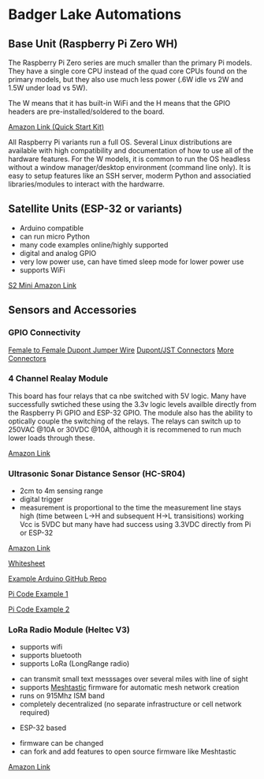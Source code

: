 # Badger Lake Automations

## Base Unit (Raspberry Pi Zero WH)

The Raspberry Pi Zero series are much smaller than the primary Pi models.  They have a single core CPU instead of the quad core CPUs found on the primary models, but they also use much less power (.6W idle vs 2W and 1.5W under load vs 5W).

The W means that it has built-in WiFi and the H means that the GPIO headers are pre-installed/soldered to the board.

[Amazon Link (Quick Start Kit)](https://www.amazon.com/DIGISHUO-Pi-Zero-WH-Pre-Soldered/dp/B0BWT2CBJT/ref=sr_1_5?crid=S5PYY3JQYN4G&dib=eyJ2IjoiMSJ9.S0nv3nYiRnZdm96eKHJiJur6dxA5J56jNnwPHbBmTgXKkPSapg1_hbnlLp5vBv4xJD7z9xZ8kckhS-JtrVMPBqjLjmpvfID6l2riB9mvX0bueA516xo6aUd9lqXRRjyhGKQxV6SLstIoJ-2E8v5r5wQvW6G70GbiH9aIECj30lzn2hlc8H1qqFVY9dAZQxpCJvseljmBEqSs0n5JXx_7dzhV_0fpn5kJQh0WHGPZRx8.eWMGMCjBHtCLtTch76-iRXFhwaS_uEAFukx_gsdd5Vk&dib_tag=se&keywords=pi%2Bzero%2Bkit%2Bsoldered%2Bheaders&qid=1715572799&sprefix=pi%2Bzero%2Bkit%2Bsoldered%2Bheader%2Caps%2C150&sr=8-5&th=1)

All Raspberry Pi variants run a full OS.  Several Linux distributions are available with high compatibility and documentation of how to use all of the hardware features.  For the W models, it is common to run the OS headless without a window manager/desktop environment (command line only).  It is easy to setup features like an SSH server, moderm Python and associatied libraries/modules to interact with the hardwarre.

## Satellite Units (ESP-32 or variants)
* Arduino compatible
* can run micro Python
* many code examples online/highly supported
* digital and analog GPIO
* very low power use, can have timed sleep mode for lower power use
* supports WiFi

[S2 Mini Amazon Link](https://www.amazon.com/Alinan-V1-0-0-ESP32-S2FN4R2-ESP32-S2-MicroPython/dp/B0B28LMBKD/ref=sr_1_5?crid=237B2STDTTLLZ&dib=eyJ2IjoiMSJ9.wz6SHWqGd5j0_MxPKEdv6uHtda7rZ3i7mktBPQ7h54qLeF0E27_D_9rOO-cgrF6OJEOXPelPm0ZctvwFF8hkPsGnKLuxBk_Hv3D6sk_c_k0ATDSEzytms_4wvuKWU-MZ7EW9yD8ITnW5BAbN4TG0xFpReAFt-uDGQD9g2UaTNg03TyDVBZiOfes24h89iQRJW_Sm3lYN9vo9cyZBC2KufxZAgr_ufbfHZwgm2zY5ZKiWR5qhBO3-VA0_PhjYFX4S_DZ9lDGWHQbfFGqZgY9BEfH20BZdI73N35rrzuDtefo.N7mRKb0NzWb7tqseQ_o8VBXwGb3ofr6DRMzh_WsYMMo&dib_tag=se&keywords=esp32&qid=1715924295&s=industrial&sprefix=esp32%2Cindustrial%2C134&sr=1-5&th=1)

## Sensors and Accessories

### GPIO Connectivity

[Female to Female Dupont Jumper Wire](https://www.amazon.com/Solderless-Multicolored-Electronic-Breadboard-Protoboard/dp/B09FP2QC95/ref=sr_1_9?crid=2OYJA2JVBCRDL&dib=eyJ2IjoiMSJ9.ZM40wq855MSOx2S-DNpAlsKk_dMAWIJw0rQw0JhGmLEevx8zkeyq0CJICMNSGzrCVlg_UpTWt7tOa52l-XGDcWWPTKCWtVR3saBGpuCu47KcfzNCSP2dbdtKJJLYwHlVMo9j4wfoejqqluzGBUToFRRTYuyXnu5AG0SnX4iD2qfGTzm0wI9BIzdMlgkKjVkFHp57jThNS7Ga_hSmAMYRLSXEwiSWKiOZpkmcMdGELHdowEKjqwtUCzPkbY6mmGIBNN5R6c_mgaqOnDCpVzNl6eGV5S3T_9EIVykVLD0zD8g.cLcqFrzvdek687HYaIb8sfKmfoTttMe_cekCsPuy4Ds&dib_tag=se&keywords=ELEGOO%2BMulticolored%2BDupont%2BWire%2Bfemale%2Bfemale&qid=1715574043&s=industrial&sprefix=elegoo%2Bmulticolored%2Bdupont%2Bwire%2Bfemale%2Bfemale%2Cindustrial%2C94&sr=1-9&th=1)
[Dupont/JST Connectors](https://www.amazon.com/Mesee-Connector-Assortment-Crimping-Connectors/dp/B09TPHY27V/ref=sr_1_63?crid=2Y7KY2E5ENN9Z&dib=eyJ2IjoiMSJ9.m90g_44b2aak96T9iOuSvkJVSQ2rDw7ZyJPGww-895j59urlVUfjKRMRtXVloyUTK81hpsY1rLQEnDnOsdrppIDFN1M4ZG47782uYaQsCu3aqaB1UyWQa8AMSWgwlEWePL4o4YKCRBZdNWH-c4ODM6hCOxVR33EFOfPprOOpwKTtXvMEWI8qcIQtIPpUZP7w.qbo2-GuG04VetMR4djpmW2NbuSvCkajQTEcFQzc_HDg&dib_tag=se&keywords=2+row+header+connectors&qid=1715573510&sprefix=2+row+header+connector%2Caps%2C154&sr=8-63)
[More Connectors](https://www.amazon.com/Mesee-Connector-Assortment-Crimping-Connectors/dp/B09TPHY27V/ref=sr_1_3?crid=249NVFPFC9ZQH&dib=eyJ2IjoiMSJ9.Ycw1IKcR0A0UWdxXhQT8n8WWg70Qxh2miaiLgbhXj4FjbvFi39aRgpaznsEIXmMYokseo8cgQTgu8zlL9dnonszuaKWD_uK3waET5prrz3BqvfW91S73psEsjUw8WKx2AsERzyofg8ZXoy_8QCRns8dNEyOR9QvYFxCbSrqT-EB_IAcePCRjn_nlX8YMEgobr6Ba2ssQ0m_Wf3tuz14J1m3_CDKdVQKSMcBk-A_heMA.JeZ1rl-Dzjw0mqo3wNH7i-DxKfR34FJJR6HspEYr4cY&dib_tag=se&keywords=dual+row+dupont+connectors&qid=1715574218&sprefix=dual+row+dupont+connectors%2Caps%2C187&sr=8-3)

### 4 Channel Realay Module

This board has four relays that ca nbe switched with 5V logic.  Many have successfully swtiched these using the 3.3v logic levels availble directly from the Raspberry Pi GPIO and ESP-32 GPIO.  The module also has the ability to optically couple the switching of the relays.  The relays can switch up to 250VAC @10A or 30VDC @10A, although it is recommened to run much lower loads through these.

[Amazon Link](https://www.amazon.com/ELEGOO-Channel-Optocoupler-Compatible-Raspberry/dp/B09ZQS2JRD?th=1)

### Ultrasonic Sonar Distance Sensor (HC-SR04)

* 2cm to 4m sensing range
* digital trigger
* measurement is proportional to the time the measurement line stays high (time between L->H and subsequent H->L transisitions)
working Vcc is 5VDC but many have had success using 3.3VDC directly from Pi or ESP-32

[Amazon Link](https://www.amazon.com/dp/B07L68X65N/ref=sspa_dk_detail_2?pd_rd_i=B07L68X65N&pd_rd_w=yJKf3&content-id=amzn1.sym.f734d1a2-0bf9-4a26-ad34-2e1b969a5a75&pf_rd_p=f734d1a2-0bf9-4a26-ad34-2e1b969a5a75&pf_rd_r=X1KBW7P8C627G3CQ08TT&pd_rd_wg=QiwV7&pd_rd_r=9e472271-3ac5-4ebc-936a-dec2f2c6e921&s=industrial&sp_csd=d2lkZ2V0TmFtZT1zcF9kZXRhaWw&th=1)

[Whitesheet](https://cdn.sparkfun.com/datasheets/Sensors/Proximity/HCSR04.pdf)

[Example Arduino GitHub Repo](https://github.com/sparkfun/HC-SR04_UltrasonicSensor)

[Pi Code Example 1](https://thepihut.com/blogs/raspberry-pi-tutorials/hc-sr04-ultrasonic-range-sensor-on-the-raspberry-pi)

[Pi Code Example 2](https://www.hackster.io/Shafin-Kothia/water-level-monitor-with-raspberry-pi-d509a2)

### LoRa Radio Module (Heltec V3)

* supports wifi
* supports bluetooth
* supports LoRa (LongRange radio)
- can transmit small text messsages over several miles with line of sight
- supports [Meshtastic](https://meshtastic.org/) firmware for automatic mesh network creation
- runs on 915Mhz ISM band
- completely decentralized (no separate infrastructure or cell network required)
* ESP-32 based
- firmware can be changed
- can fork and add features to open source firmware like Meshtastic

[Amazon Link](https://www.amazon.com/dp/B08629526P?psc=1&ref=ppx_yo2ov_dt_b_product_details)
